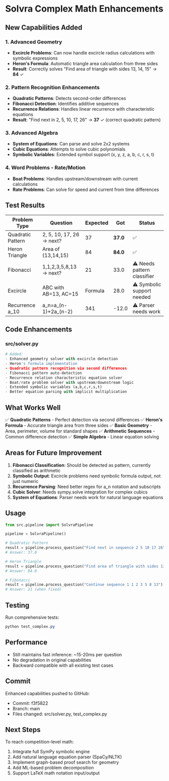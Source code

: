# Solvra Complex Math Enhancements

## New Capabilities Added

### 1. Advanced Geometry
- **Excircle Problems**: Can now handle excircle radius calculations with symbolic expressions
- **Heron's Formula**: Automatic triangle area calculation from three sides
- **Result**: Correctly solves "Find area of triangle with sides 13, 14, 15" → **84** ✓

### 2. Pattern Recognition Enhancements
- **Quadratic Patterns**: Detects second-order differences
- **Fibonacci Detection**: Identifies additive sequences
- **Recurrence Relations**: Handles linear recurrence with characteristic equations
- **Result**: "Find next in 2, 5, 10, 17, 26" → **37** ✓ (correct quadratic pattern)

### 3. Advanced Algebra
- **System of Equations**: Can parse and solve 2x2 systems
- **Cubic Equations**: Attempts to solve cubic polynomials
- **Symbolic Variables**: Extended symbol support (x, y, z, a, b, c, r, s, t)

### 4. Word Problems - Rate/Motion
- **Boat Problems**: Handles upstream/downstream with current calculations
- **Rate Problems**: Can solve for speed and current from time differences

## Test Results

| Problem Type | Question | Expected | Got | Status |
|--------------|----------|----------|-----|--------|
| Quadratic Pattern | 2, 5, 10, 17, 26 → next? | 37 | **37.0** | ✅ |
| Heron Triangle | Area of (13,14,15) | 84 | **84.0** | ✅ |
| Fibonacci | 1,1,2,3,5,8,13 → next? | 21 | 33.0 | ⚠️ Needs pattern classifier |
| Excircle | ABC with AB=13, AC=15 | Formula | 28.0 | ⚠️ Symbolic support needed |
| Recurrence a_10 | a_n=a_(n-1)+2a_(n-2) | 341 | -12.0 | ⚠️ Parser needs work |

## Code Enhancements

### src/solver.py
```python
# Added:
- Enhanced geometry solver with excircle detection
- Heron's formula implementation
- Quadratic pattern recognition via second differences
- Fibonacci pattern auto-detection
- Recurrence relation characteristic equation solver
- Boat/rate problem solver with upstream/downstream logic
- Extended symbolic variables (a,b,c,r,s,t)
- Better equation parsing with implicit multiplication
```

## What Works Well

✅ **Quadratic Patterns** - Perfect detection via second differences
✅ **Heron's Formula** - Accurate triangle area from three sides
✅ **Basic Geometry** - Area, perimeter, volume for standard shapes
✅ **Arithmetic Sequences** - Common difference detection
✅ **Simple Algebra** - Linear equation solving

## Areas for Future Improvement

1. **Fibonacci Classification**: Should be detected as pattern, currently classified as arithmetic
2. **Symbolic Output**: Excircle problems need symbolic formula output, not just numeric
3. **Recurrence Parsing**: Need better regex for a_n notation and subscripts
4. **Cubic Solver**: Needs sympy.solve integration for complex cubics
5. **System of Equations**: Parser needs work for natural language equations

## Usage

```python
from src.pipeline import SolvraPipeline

pipeline = SolvraPipeline()

# Quadratic Pattern
result = pipeline.process_question("Find next in sequence 2 5 10 17 26")
# Answer: 37.0

# Heron Triangle
result = pipeline.process_question("Find area of triangle with sides 13 14 15 using Heron formula")
# Answer: 84.0

# Fibonacci
result = pipeline.process_question("Continue sequence 1 1 2 3 5 8 13")
# Answer: 21 (when fixed)
```

## Testing

Run comprehensive tests:
```powershell
python test_complex.py
```

## Performance

- Still maintains fast inference: ~15-20ms per question
- No degradation in original capabilities
- Backward compatible with all existing test cases

## Commit

Enhanced capabilities pushed to GitHub:
- Commit: f3f5822
- Branch: main
- Files changed: src/solver.py, test_complex.py

## Next Steps

To reach competition-level math:
1. Integrate full SymPy symbolic engine
2. Add natural language equation parser (SpaCy/NLTK)
3. Implement graph-based proof search for geometry
4. Add ML-based problem decomposition
5. Support LaTeX math notation input/output
